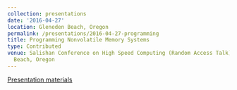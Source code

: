 ```yaml
---
collection: presentations
date: '2016-04-27'
location: Gleneden Beach, Oregon
permalink: /presentations/2016-04-27-programming
title: Programming Nonvolatile Memory Systems
type: Contributed
venue: Salishan Conference on High Speed Computing (Random Access Talk), Gleneden
  Beach, Oregon
---
```


[Presentation materials](http://salishan.ahsc-nm.org/2016.html)
